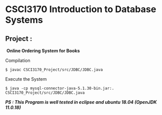 # CSCI3170 Introduction to Database Systems

## 										Project :

​										**Online Ordering System for Books** 

Compilation

`$ javac CSCI3170_Project/src/JDBC/JDBC.java`

Execute the System

`$ java -cp mysql-connector-java-5.1.30-bin.jar:. CSCI3170_Project/src/JDBC/JDBC.java `


***PS : This Program is well tested in eclipse and ubuntu 18.04 (OpenJDK 11.0.18)***
